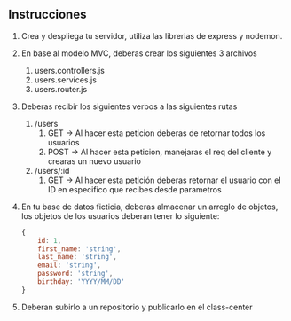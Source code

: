 ## Instrucciones

1. Crea y despliega tu servidor, utiliza las librerias de express y nodemon.
2. En base al modelo MVC, deberas crear los siguientes 3 archivos
    1. users.controllers.js
    2. users.services.js
    3. users.router.js
3. Deberas recibir los siguientes verbos a las siguientes rutas
    1. /users 
        1. GET → Al hacer esta peticion deberas de retornar todos los usuarios
        2. POST → Al hacer esta peticion, manejaras el req del cliente y crearas un nuevo usuario
    2. /users/:id
        1. GET → Al hacer esta petición deberas retornar el usuario con el ID en especifico que recibes desde parametros
4. En tu base de datos ficticia, deberas almacenar un arreglo de objetos, los objetos de los usuarios deberan tener lo siguiente:
    
    ```jsx
    {
    	id: 1,
    	first_name: 'string',
    	last_name: 'string',
    	email: 'string',
    	password: 'string',
    	birthday: 'YYYY/MM/DD'
    }
    ```
    
5. Deberan subirlo a un repositorio y publicarlo en el class-center